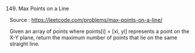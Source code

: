 149. Max Points on a Line

Source : https://leetcode.com/problems/max-points-on-a-line/

Given an array of points where points[i] = [xi, yi] represents a point on the X-Y plane, return the maximum number of points that lie on the same straight line.